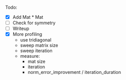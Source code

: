 Todo:
 - [x] Add Mat * Mat
 - [ ] Check for symmetry
 - [ ] Writeup
 - [x] More profiling
   - use tridiagonal
   - sweep matrix size
   - sweep iteration
   - measure:
     - mat size
     - iteration
     - norm_error_improvement / iteration_duration
